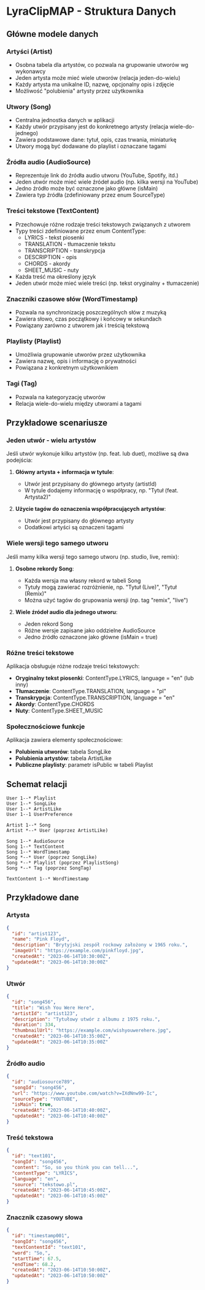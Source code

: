 # LyraClipMAP - Struktura Danych

## Główne modele danych

### Artyści (Artist)
- Osobna tabela dla artystów, co pozwala na grupowanie utworów wg wykonawcy
- Jeden artysta może mieć wiele utworów (relacja jeden-do-wielu)
- Każdy artysta ma unikalne ID, nazwę, opcjonalny opis i zdjęcie
- Możliwość "polubienia" artysty przez użytkownika

### Utwory (Song)
- Centralna jednostka danych w aplikacji
- Każdy utwór przypisany jest do konkretnego artysty (relacja wiele-do-jednego)
- Zawiera podstawowe dane: tytuł, opis, czas trwania, miniaturkę
- Utwory mogą być dodawane do playlist i oznaczane tagami

### Źródła audio (AudioSource)
- Reprezentuje link do źródła audio utworu (YouTube, Spotify, itd.)
- Jeden utwór może mieć wiele źródeł audio (np. kilka wersji na YouTube)
- Jedno źródło może być oznaczone jako główne (isMain)
- Zawiera typ źródła (zdefiniowany przez enum SourceType)

### Treści tekstowe (TextContent)
- Przechowuje różne rodzaje treści tekstowych związanych z utworem
- Typy treści zdefiniowane przez enum ContentType:
  - LYRICS - tekst piosenki
  - TRANSLATION - tłumaczenie tekstu
  - TRANSCRIPTION - transkrypcja
  - DESCRIPTION - opis
  - CHORDS - akordy
  - SHEET_MUSIC - nuty
- Każda treść ma określony język
- Jeden utwór może mieć wiele treści (np. tekst oryginalny + tłumaczenie)

### Znaczniki czasowe słów (WordTimestamp)
- Pozwala na synchronizację poszczególnych słów z muzyką
- Zawiera słowo, czas początkowy i końcowy w sekundach
- Powiązany zarówno z utworem jak i treścią tekstową

### Playlisty (Playlist)
- Umożliwia grupowanie utworów przez użytkownika
- Zawiera nazwę, opis i informację o prywatności
- Powiązana z konkretnym użytkownikiem

### Tagi (Tag)
- Pozwala na kategoryzację utworów
- Relacja wiele-do-wielu między utworami a tagami

## Przykładowe scenariusze

### Jeden utwór - wielu artystów
Jeśli utwór wykonuje kilku artystów (np. feat. lub duet), możliwe są dwa podejścia:

1. **Główny artysta + informacja w tytule**:
   - Utwór jest przypisany do głównego artysty (artistId)
   - W tytule dodajemy informację o współpracy, np. "Tytuł (feat. Artysta2)"

2. **Użycie tagów do oznaczenia współpracujących artystów**:
   - Utwór jest przypisany do głównego artysty
   - Dodatkowi artyści są oznaczeni tagami

### Wiele wersji tego samego utworu
Jeśli mamy kilka wersji tego samego utworu (np. studio, live, remix):

1. **Osobne rekordy Song**:
   - Każda wersja ma własny rekord w tabeli Song
   - Tytuły mogą zawierać rozróżnienie, np. "Tytuł (Live)", "Tytuł (Remix)"
   - Można użyć tagów do grupowania wersji (np. tag "remix", "live")

2. **Wiele źródeł audio dla jednego utworu**:
   - Jeden rekord Song
   - Różne wersje zapisane jako oddzielne AudioSource
   - Jedno źródło oznaczone jako główne (isMain = true)

### Różne treści tekstowe
Aplikacja obsługuje różne rodzaje treści tekstowych:

- **Oryginalny tekst piosenki**: ContentType.LYRICS, language = "en" (lub inny)
- **Tłumaczenie**: ContentType.TRANSLATION, language = "pl"
- **Transkrypcja**: ContentType.TRANSCRIPTION, language = "en"
- **Akordy**: ContentType.CHORDS
- **Nuty**: ContentType.SHEET_MUSIC

### Społecznościowe funkcje
Aplikacja zawiera elementy społecznościowe:

- **Polubienia utworów**: tabela SongLike
- **Polubienia artystów**: tabela ArtistLike
- **Publiczne playlisty**: parametr isPublic w tabeli Playlist

## Schemat relacji

```
User 1--* Playlist
User 1--* SongLike
User 1--* ArtistLike
User 1--1 UserPreference

Artist 1--* Song
Artist *--* User (poprzez ArtistLike)

Song 1--* AudioSource
Song 1--* TextContent
Song 1--* WordTimestamp
Song *--* User (poprzez SongLike)
Song *--* Playlist (poprzez PlaylistSong)
Song *--* Tag (poprzez SongTag)

TextContent 1--* WordTimestamp
```

## Przykładowe dane

### Artysta
```json
{
  "id": "artist123",
  "name": "Pink Floyd",
  "description": "Brytyjski zespół rockowy założony w 1965 roku.",
  "imageUrl": "https://example.com/pinkfloyd.jpg",
  "createdAt": "2023-06-14T10:30:00Z",
  "updatedAt": "2023-06-14T10:30:00Z"
}
```

### Utwór
```json
{
  "id": "song456",
  "title": "Wish You Were Here",
  "artistId": "artist123",
  "description": "Tytułowy utwór z albumu z 1975 roku.",
  "duration": 334,
  "thumbnailUrl": "https://example.com/wishyouwerehere.jpg",
  "createdAt": "2023-06-14T10:35:00Z",
  "updatedAt": "2023-06-14T10:35:00Z"
}
```

### Źródło audio
```json
{
  "id": "audiosource789",
  "songId": "song456",
  "url": "https://www.youtube.com/watch?v=IXdNnw99-Ic",
  "sourceType": "YOUTUBE",
  "isMain": true,
  "createdAt": "2023-06-14T10:40:00Z",
  "updatedAt": "2023-06-14T10:40:00Z"
}
```

### Treść tekstowa
```json
{
  "id": "text101",
  "songId": "song456",
  "content": "So, so you think you can tell...",
  "contentType": "LYRICS",
  "language": "en",
  "source": "tekstowo.pl",
  "createdAt": "2023-06-14T10:45:00Z",
  "updatedAt": "2023-06-14T10:45:00Z"
}
```

### Znacznik czasowy słowa
```json
{
  "id": "timestamp001",
  "songId": "song456",
  "textContentId": "text101",
  "word": "So,",
  "startTime": 67.5,
  "endTime": 68.2,
  "createdAt": "2023-06-14T10:50:00Z",
  "updatedAt": "2023-06-14T10:50:00Z"
}
```